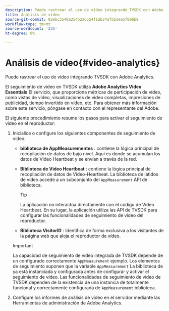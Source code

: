 ```yaml
---
description: Puede rastrear el uso de vídeo integrando TVSDK con Adobe Analytics.
title: Análisis de vídeo
source-git-commit: 02ebc3548a254b2a6554f1ab34afbb3ea5f09bb8
workflow-type: tm+mt
source-wordcount: '235'
ht-degree: 0%

---
```


# Análisis de vídeo{#video-analytics}

Puede rastrear el uso de vídeo integrando TVSDK con Adobe Analytics.

El seguimiento de vídeo en TVSDK utiliza **Adobe Analytics Video Essentials** El servicio, que proporciona métricas de participación de vídeo, como vistas de vídeo, visualizaciones de vídeo completas, impresiones de publicidad, tiempo invertido en vídeo, etc. Para obtener más información sobre este servicio, póngase en contacto con el representante del Adobe.

El siguiente procedimiento resume los pasos para activar el seguimiento de vídeo en el reproductor:

1. Inicialice o configure los siguientes componentes de seguimiento de vídeo:

   * **biblioteca de AppMeasurementes** : contiene la lógica principal de recopilación de datos de bajo nivel. Aquí es donde se acumulan los datos de Video Heartbeat y se envían a través de la red.
   * **Biblioteca de Video Heartbeat** : contiene la lógica principal de recopilación de datos de Video-Heartbeat. La biblioteca de latidos de vídeo accede a un subconjunto del `AppMeasurement` API de biblioteca.

     >[!TIP]
     >
     >La aplicación no interactúa directamente con el código de Video Heartbeat. En su lugar, la aplicación utiliza las API de TVSDK para configurar las funcionalidades de seguimiento de vídeo del reproductor.

   * **Biblioteca VisitorID** : Identifica de forma exclusiva a los visitantes de la página web que aloja el reproductor de vídeo.

   >[!IMPORTANT]
   >
   >La capacidad de seguimiento de vídeo integrada de TVSDK depende de un configurado correctamente `AppMeasurement` ejemplo. Los elementos de seguimiento suponen que la variable `AppMeasurement` La biblioteca de ya está instanciada y configurada antes de configurar y activar el seguimiento de vídeo. Las funcionalidades de seguimiento de vídeo de TVSDK dependen de la existencia de una instancia de totalmente funcional y correctamente configurada de `AppMeasurement` biblioteca.

1. Configure los informes de análisis de vídeo en el servidor mediante las Herramientas de administración de Adobe Analytics.
